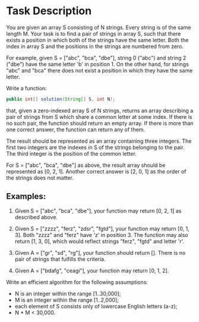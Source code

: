 # Task Description

You are given an array S consisting of N strings. Every string is of the same length M. Your task is to find a pair of strings in array S, such that there exists a position in which both of the strings have the same letter. Both the index in array S and the positions in the strings are numbered from zero.

For example, given S = ["abc", "bca", "dbe"], string 0 ("abc") and string 2 ("dbe") have the same letter 'b' in position 1. On the other hand, for strings "abc" and "bca" there does not exist a position in which they have the same letter.

Write a function:

```java
public int[] solution(String[] S, int N);
```

that, given a zero-indexed array S of N strings, returns an array describing a pair of strings from S which share a common letter at some index. If there is no such pair, the function should return an empty array. If there is more than one correct answer, the function can return any of them.

The result should be represented as an array containing three integers. The first two integers are the indexes in S of the strings belonging to the pair. The third integer is the position of the common letter.

For S = ["abc", "bca", "dbe"] as above, the result array should be represented as [0, 2, 1]. Another correct answer is [2, 0, 1] as the order of the strings does not matter.

## Examples:

1. Given S = ["abc", "bca", "dbe"], your function may return [0, 2, 1] as described above.

2. Given S = ["zzzz", "ferz", "zdsr", "fgtd"], your function may return [0, 1, 3]. Both "zzzz" and "ferz" have 'z' in position 3. The function may also return [1, 3, 0], which would reflect strings "ferz", "fgtd" and letter 'r'.

3. Given A = ["gr", "sd", "rg"], your function should return []. There is no pair of strings that fulfills the criteria.

4. Given A = ["bdafg", "ceagi"], your function may return [0, 1, 2].

Write an efficient algorithm for the following assumptions:
- N is an integer within the range [1..30,000];
- M is an integer within the range [1..2,000];
- each element of S consists only of lowercase English letters (a-z);
- N * M < 30,000.